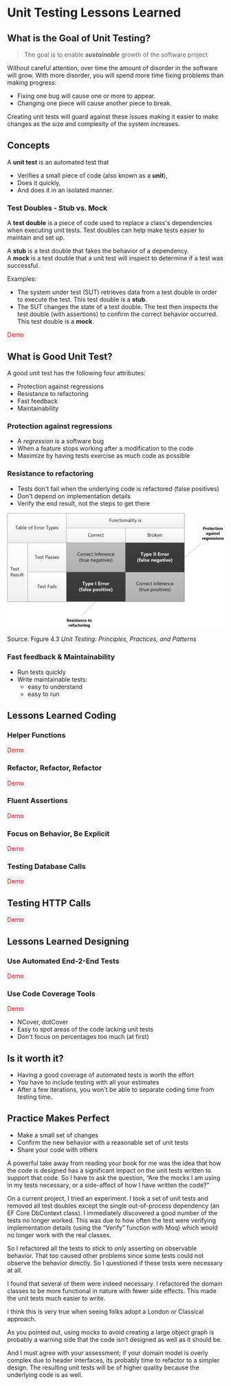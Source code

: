 # Unit Testing Lessons Learned

## What is the Goal of Unit Testing?

> The goal is to enable **_sustainable_** growth of the software project

Without careful attention, over time the amount of disorder in the software will grow. With more disorder, you will spend more time fixing problems than making progress:

- Fixing one bug will cause one or more to appear. 
- Changing one piece will cause another piece to break.

Creating unit tests will guard against these issues making it easier to make changes as the size and complexity of the system increases.

## Concepts

A **unit test** is an automated test that
- Verifies a small piece of code (also known as a **unit**),
- Does it quickly,
- And does it in an isolated manner.

### Test Doubles - Stub vs. Mock

A **test double** is a piece of code used to replace
a class's dependencies when executing unit tests. Test doubles can
help make tests easier to maintain and set up. 

A **stub** is a test double that fakes the behavior of a dependency.  
A **mock** is a test double that a unit test will inspect to determine
if a test was successful.

Examples:  
- The system under test (SUT) retrieves data from a test double in order to execute
the test. This test double is a **stub**.
- The SUT changes the state of a test double. The test then inspects
the test double (with assertions) to confirm the correct behavior
occurred. This test double is a **mock**.

<font color="#f00">Demo</font>
<!--
### False Positives and False Negatives

A **false positive** is a false alarm. The code still behaves correctly, but a change in the code has caused a test to fail.

A **false negative** is when a change in the code has introduced a bug but the test(s) still pass.

<font color="#f00">Demo</font>
 -->


## What is Good Unit Test?

A good unit test has the following four attributes:
- Protection against regressions
- Resistance to refactoring
- Fast feedback
- Maintainability

### Protection against regressions

- A _regression_ is a software bug
- When a feature stops working after a modification to the code
- Maximize by having tests exercise as much code as possible

### Resistance to refactoring

- Tests don't fail when the underlying code is refactored (false positives)
- Don't depend on implementation details
- Verify the end result, not the steps to get there

![Test Relationships](/assets/img/test-relationships.png)

Source: Figure 4.3
_Unit Testing: Principles, Practices, and Patterns_

### Fast feedback & Maintainability

- Run tests quickly
- Write maintainable tests:
    - easy to understand
    - easy to run

## Lessons Learned Coding
 
### Helper Functions
<font color="#f00">Demo</font>

### Refactor, Refactor, Refactor
<font color="#f00">Demo</font>

### Fluent Assertions
<font color="#f00">Demo</font>

### Focus on Behavior, Be Explicit
<font color="#f00">Demo</font>

### Testing Database Calls
<font color="#f00">Demo</font>

## Testing HTTP Calls
<font color="#f00">Demo</font>

## Lessons Learned Designing

### Use Automated End-2-End Tests
<font color="#f00">Demo</font>

### Use Code Coverage Tools
<font color="#f00">Demo</font>

- NCover, dotCover
- Easy to spot areas of the code lacking unit tests
- Don't focus on percentages too much (at first)

## Is it worth it?

- Having a good coverage of automated tests is worth the effort
- You have to include testing with all your estimates
- After a few iterations, you won't be able to separate coding
  time from testing time.

## Practice Makes Perfect

- Make a small set of changes
- Confirm the new behavior with a reasonable set of unit tests
- Share your code with others






A powerful take away from reading your book for me was the idea that how the code is designed has a significant impact on the unit tests written to support that code. So I have to ask the question, “Are the mocks I am using in my tests necessary, or a side-affect of how I have written the code?”

On a current project, I tried an experiment. I took a set of unit tests and removed all test doubles except the single out-of-process dependency (an EF Core DbContext class). I immediately discovered a good number of the tests no longer worked. This was due to how often the test were verifying implementation details (using the “Verify” function with Moq) which would no longer work with the real classes. 

So I refactored all the tests to stick to only asserting on observable behavior. That too caused other problems since some tests could not observe the behavior directly. So I questioned if these tests were necessary at all. 

I found that several of them were indeed necessary. I refactored the domain classes to be more functional in nature with fewer side effects. This made the unit tests much easier to write.  

 

I think this is very true when seeing folks adopt a London or Classical approach.

As you pointed out, using mocks to avoid creating a large object graph is probably a warning side that the code isn’t designed as well as it should be. 

And I must agree with your assessment; if your domain model is overly complex due to header interfaces, its probably time to refactor to a simpler design. The resulting unit tests will be of higher quality because the underlying code is as well.
